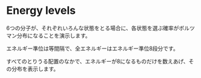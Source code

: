 # Energy levels

6つの分子が、それぞれいろんな状態をとる場合に、各状態を選ぶ確率がボルツマン分布になることを演示します。

エネルギー準位は等間隔で、全エネルギーはエネルギー準位8段分です。

すべてのとりうる配置のなかで、エネルギーが8になるものだけを数えあげ、その分布を表示します。

